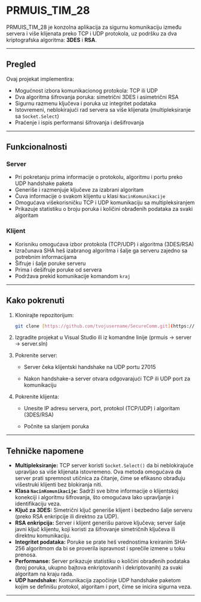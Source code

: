 # PRMUIS_TIM_28

PRMUIS_TIM_28 je konzolna aplikacija za sigurnu komunikaciju između servera i više klijenata preko TCP i UDP protokola, uz podršku za dva kriptografska algoritma: **3DES** i **RSA**.

---

## Pregled

Ovaj projekat implementira:

- Mogućnost izbora komunikacionog protokola: TCP ili UDP  
- Dva algoritma šifrovanja poruka: simetrični 3DES i asimetrični RSA  
- Sigurnu razmenu ključeva i poruka uz integritet podataka  
- Istovremeni, neblokirajući rad servera sa više klijenata (multipleksiranje sa `Socket.Select`)  
- Praćenje i ispis performansi šifrovanja i dešifrovanja  

---

## Funkcionalnosti

### Server

- Pri pokretanju prima informacije o protokolu, algoritmu i portu preko UDP handshake paketa  
- Generiše i razmenjuje ključeve za izabrani algoritam  
- Čuva informacije o svakom klijentu u klasi `NacinKomunikacije`  
- Omogućava višekorisničku TCP i UDP komunikaciju sa multipleksiranjem  
- Prikazuje statistiku o broju poruka i količini obrađenih podataka za svaki algoritam  

### Klijent

- Korisniku omogućava izbor protokola (TCP/UDP) i algoritma (3DES/RSA)  
- Izračunava SHA heš izabranog algoritma i šalje ga serveru zajedno sa potrebnim informacijama  
- Šifruje i šalje poruke serveru  
- Prima i dešifruje poruke od servera  
- Podržava prekid komunikacije komandom `kraj`  

---

## Kako pokrenuti

1. Klonirajte repozitorijum:  
   ```bash
   git clone [https://github.com/tvojusername/SecureComm.git](https://github.com/AndrijasMafijas/PRMUIS_TIM_28.git)

2. Izgradite projekat u Visual Studio ili iz komandne linije (prmuis -> server -> server.sln)

3. Pokrenite server:

    * Server čeka klijentski handshake na UDP portu 27015

    * Nakon handshake-a server otvara odgovarajući TCP ili UDP port za komunikaciju

4. Pokrenite klijenta:

    * Unesite IP adresu servera, port, protokol (TCP/UDP) i algoritam (3DES/RSA)

    * Počnite sa slanjem poruka

---

## Tehničke napomene

- **Multipleksiranje:** TCP server koristi `Socket.Select()` da bi neblokirajuće upravljao sa više klijenata istovremeno. Ova metoda omogućava da server prati spremnost utičnica za čitanje, čime se efikasno obrađuju višestruki klijenti bez blokiranja niti.
- **Klasa `NacinKomunikacije`:** Sadrži sve bitne informacije o klijentskoj konekciji i algoritmu šifrovanja, što omogućava lako upravljanje i identifikaciju veza.
- **Ključ za 3DES:** Simetrični ključ generiše klijent i bezbedno šalje serveru (preko RSA enkripcije ili direktno za UDP).
- **RSA enkripcija:** Server i klijent generišu parove ključeva; server šalje javni ključ klijentu, koji koristi za šifrovanje simetričnih ključeva ili direktnu komunikaciju.
- **Integritet podataka:** Poruke se prate heš vrednostima kreiranim SHA-256 algoritmom da bi se proverila ispravnost i sprečile izmene u toku prenosa.
- **Performanse:** Server prikazuje statistiku o količini obrađenih podataka (broj poruka, ukupno bajtova enkriptovanih i dekriptovanih) za svaki algoritam na kraju rada.
- **UDP handshake:** Komunikacija započinje UDP handshake paketom kojim se definišu protokol, algoritam i port, čime se inicira sigurna veza.

---

